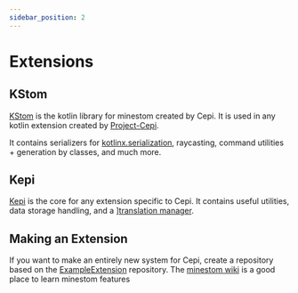 ```yaml
---
sidebar_position: 2
---
```


# Extensions

## KStom

[KStom](https://github.cepi.world/KStom) is the kotlin library for minestom created by Cepi. It is used in any kotlin extension created by [Project-Cepi](https://github.cepi.world).

It contains serializers for [kotlinx.serialization](https://github.com/kotlin/kotlinx.serialization), raycasting, command utilities + generation by classes, and much more.

## Kepi

[Kepi](https://github.cepi.world/Kepi) is the core for any extension specific to Cepi. It contains useful utilities, data storage handling, and a ][translation manager](translation).

## Making an Extension

If you want to make an entirely new system for Cepi, create a repository based on the [ExampleExtension](https://github.cepi.world/ExampleExtension) repository. The [minestom wiki](https://wiki.minestom.net) is a good place to learn minestom features